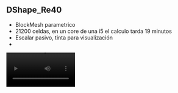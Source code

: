 ## DShape_Re40

- BlockMesh parametrico
- 21200 celdas, en un core de una i5 el calculo tarda 19 minutos
- Escalar pasivo, tinta para visualización
- 

<video src='https://user-images.githubusercontent.com/34071165/148702407-dcbd6479-2403-4dd3-88ab-cc50adac6cb1.mp4]' width=180/>

